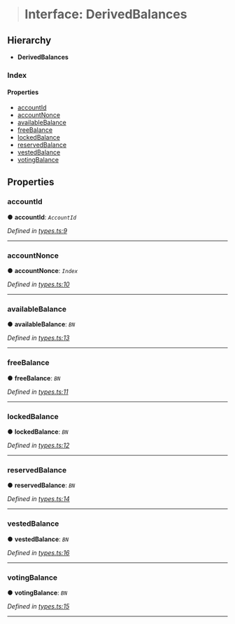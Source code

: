 > # Interface: DerivedBalances

## Hierarchy

* **DerivedBalances**

### Index

#### Properties

* [accountId](_types_.derivedbalances.md#accountid)
* [accountNonce](_types_.derivedbalances.md#accountnonce)
* [availableBalance](_types_.derivedbalances.md#availablebalance)
* [freeBalance](_types_.derivedbalances.md#freebalance)
* [lockedBalance](_types_.derivedbalances.md#lockedbalance)
* [reservedBalance](_types_.derivedbalances.md#reservedbalance)
* [vestedBalance](_types_.derivedbalances.md#vestedbalance)
* [votingBalance](_types_.derivedbalances.md#votingbalance)

## Properties

###  accountId

● **accountId**: *`AccountId`*

*Defined in [types.ts:9](url)*

___

###  accountNonce

● **accountNonce**: *`Index`*

*Defined in [types.ts:10](url)*

___

###  availableBalance

● **availableBalance**: *`BN`*

*Defined in [types.ts:13](url)*

___

###  freeBalance

● **freeBalance**: *`BN`*

*Defined in [types.ts:11](url)*

___

###  lockedBalance

● **lockedBalance**: *`BN`*

*Defined in [types.ts:12](url)*

___

###  reservedBalance

● **reservedBalance**: *`BN`*

*Defined in [types.ts:14](url)*

___

###  vestedBalance

● **vestedBalance**: *`BN`*

*Defined in [types.ts:16](url)*

___

###  votingBalance

● **votingBalance**: *`BN`*

*Defined in [types.ts:15](url)*

___